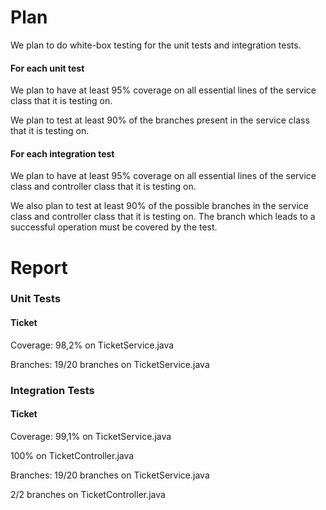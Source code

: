 # Plan

We plan to do white-box testing for the unit tests and integration tests.

#### For each unit test

We plan to have at least 95% coverage on all essential lines of the service class that it is testing on.

We plan to test at least 90% of the branches present in the service class that it is testing on.

#### For each integration test

We plan to have at least 95% coverage on all essential lines of the service class and controller class that it is testing on.

We also plan to test at least 90% of the possible branches in the service class and controller class that it is testing on. The branch which leads to a successful operation must be covered by the test.

# Report

### Unit Tests

#### Ticket
Coverage: 98,2% on TicketService.java

Branches: 19/20 branches on TicketService.java

### Integration Tests

#### Ticket
Coverage: 99,1% on TicketService.java

100% on TicketController.java

Branches: 19/20 branches on TicketService.java

2/2 branches on TicketController.java